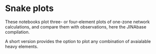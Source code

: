 # Snake plots
These notebooks plot three- or four-element plots of one-zone network calculations, and compare them with observations, here the JINAbase compilation. 

A short version provides the option to plot any combination of avaialable heavy elements.
